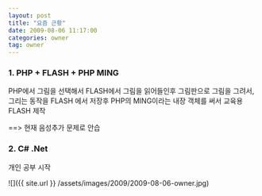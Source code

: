 ```yaml
---
layout: post
title: "요즘 근황"
date: 2009-08-06 11:17:00
categories: owner
tag: owner
---
```


### 1. PHP + FLASH + PHP MING

PHP에서 그림을 선택해서 FLASH에서 그림을 읽어들인후 그림판으로 그림을 그려서, 그리는 동작을 FLASH 에서 저장후 PHP의 MING이라는 내장 객체를 써서 교육용 FLASH 제작

 ==> 현재 음성추가 문제로 안습

### 2.  C# .Net

개인 공부 시작

![]({{ site.url }} /assets/images/2009/2009-08-06-owner.jpg)